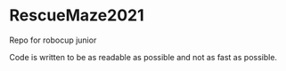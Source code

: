 # RescueMaze2021

Repo for robocup junior

Code is written to be as readable as possible and not as fast as possible.
